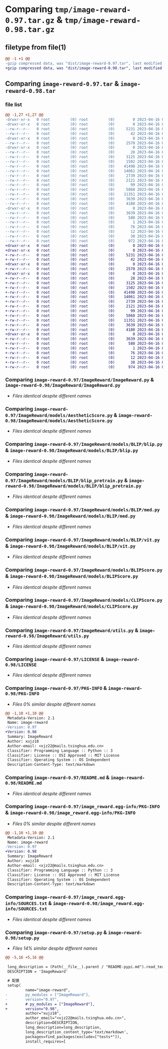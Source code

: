 # Comparing `tmp/image-reward-0.97.tar.gz` & `tmp/image-reward-0.98.tar.gz`

## filetype from file(1)

```diff
@@ -1 +1 @@
-gzip compressed data, was "dist/image-reward-0.97.tar", last modified: Sun Apr 16 07:30:20 2023, max compression
+gzip compressed data, was "dist/image-reward-0.98.tar", last modified: Sun Apr 16 07:33:08 2023, max compression
```

## Comparing `image-reward-0.97.tar` & `image-reward-0.98.tar`

### file list

```diff
@@ -1,27 +1,27 @@
-drwxr-xr-x   0 root         (0) root         (0)        0 2023-04-16 07:30:20.000000 image-reward-0.97/
-drwxr-xr-x   0 root         (0) root         (0)        0 2023-04-16 07:30:20.000000 image-reward-0.97/ImageReward/
--rw-r--r--   0 root         (0) root         (0)     5231 2023-04-16 05:25:28.000000 image-reward-0.97/ImageReward/ImageReward.py
--rw-r--r--   0 root         (0) root         (0)       42 2023-04-16 05:51:49.000000 image-reward-0.97/ImageReward/__init__.py
-drwxr-xr-x   0 root         (0) root         (0)        0 2023-04-16 07:30:20.000000 image-reward-0.97/ImageReward/models/
--rw-r--r--   0 root         (0) root         (0)     2570 2023-04-16 05:25:28.000000 image-reward-0.97/ImageReward/models/AestheticScore.py
-drwxr-xr-x   0 root         (0) root         (0)        0 2023-04-16 07:30:20.000000 image-reward-0.97/ImageReward/models/BLIP/
--rw-r--r--   0 root         (0) root         (0)       28 2023-04-16 05:53:10.000000 image-reward-0.97/ImageReward/models/BLIP/__init__.py
--rw-r--r--   0 root         (0) root         (0)     3125 2023-04-16 05:25:28.000000 image-reward-0.97/ImageReward/models/BLIP/blip.py
--rw-r--r--   0 root         (0) root         (0)     1502 2023-04-16 05:25:28.000000 image-reward-0.97/ImageReward/models/BLIP/blip_pretrain.py
--rw-r--r--   0 root         (0) root         (0)    41498 2023-04-16 05:25:28.000000 image-reward-0.97/ImageReward/models/BLIP/med.py
--rw-r--r--   0 root         (0) root         (0)    14061 2023-04-16 05:25:28.000000 image-reward-0.97/ImageReward/models/BLIP/vit.py
--rw-r--r--   0 root         (0) root         (0)     2739 2023-04-16 05:25:28.000000 image-reward-0.97/ImageReward/models/BLIPScore.py
--rw-r--r--   0 root         (0) root         (0)     2121 2023-04-16 05:25:28.000000 image-reward-0.97/ImageReward/models/CLIPScore.py
--rw-r--r--   0 root         (0) root         (0)       99 2023-04-16 05:53:38.000000 image-reward-0.97/ImageReward/models/__init__.py
--rw-r--r--   0 root         (0) root         (0)     5868 2023-04-16 05:25:28.000000 image-reward-0.97/ImageReward/utils.py
--rw-r--r--   0 root         (0) root         (0)    11351 2023-04-16 05:25:28.000000 image-reward-0.97/LICENSE
--rw-r--r--   0 root         (0) root         (0)     3639 2023-04-16 07:30:20.000000 image-reward-0.97/PKG-INFO
--rw-r--r--   0 root         (0) root         (0)     4180 2023-04-16 05:25:28.000000 image-reward-0.97/README.md
-drwxr-xr-x   0 root         (0) root         (0)        0 2023-04-16 07:30:20.000000 image-reward-0.97/image_reward.egg-info/
--rw-r--r--   0 root         (0) root         (0)     3639 2023-04-16 07:30:20.000000 image-reward-0.97/image_reward.egg-info/PKG-INFO
--rw-r--r--   0 root         (0) root         (0)      580 2023-04-16 07:30:20.000000 image-reward-0.97/image_reward.egg-info/SOURCES.txt
--rw-r--r--   0 root         (0) root         (0)        1 2023-04-16 07:30:20.000000 image-reward-0.97/image_reward.egg-info/dependency_links.txt
--rw-r--r--   0 root         (0) root         (0)       76 2023-04-16 07:30:20.000000 image-reward-0.97/image_reward.egg-info/requires.txt
--rw-r--r--   0 root         (0) root         (0)       12 2023-04-16 07:30:20.000000 image-reward-0.97/image_reward.egg-info/top_level.txt
--rw-r--r--   0 root         (0) root         (0)       38 2023-04-16 07:30:20.000000 image-reward-0.97/setup.cfg
--rw-r--r--   0 root         (0) root         (0)      972 2023-04-16 07:29:44.000000 image-reward-0.97/setup.py
+drwxr-xr-x   0 root         (0) root         (0)        0 2023-04-16 07:33:08.000000 image-reward-0.98/
+drwxr-xr-x   0 root         (0) root         (0)        0 2023-04-16 07:33:08.000000 image-reward-0.98/ImageReward/
+-rw-r--r--   0 root         (0) root         (0)     5231 2023-04-16 05:25:28.000000 image-reward-0.98/ImageReward/ImageReward.py
+-rw-r--r--   0 root         (0) root         (0)       42 2023-04-16 05:51:49.000000 image-reward-0.98/ImageReward/__init__.py
+drwxr-xr-x   0 root         (0) root         (0)        0 2023-04-16 07:33:08.000000 image-reward-0.98/ImageReward/models/
+-rw-r--r--   0 root         (0) root         (0)     2570 2023-04-16 05:25:28.000000 image-reward-0.98/ImageReward/models/AestheticScore.py
+drwxr-xr-x   0 root         (0) root         (0)        0 2023-04-16 07:33:08.000000 image-reward-0.98/ImageReward/models/BLIP/
+-rw-r--r--   0 root         (0) root         (0)       28 2023-04-16 05:53:10.000000 image-reward-0.98/ImageReward/models/BLIP/__init__.py
+-rw-r--r--   0 root         (0) root         (0)     3125 2023-04-16 05:25:28.000000 image-reward-0.98/ImageReward/models/BLIP/blip.py
+-rw-r--r--   0 root         (0) root         (0)     1502 2023-04-16 05:25:28.000000 image-reward-0.98/ImageReward/models/BLIP/blip_pretrain.py
+-rw-r--r--   0 root         (0) root         (0)    41498 2023-04-16 05:25:28.000000 image-reward-0.98/ImageReward/models/BLIP/med.py
+-rw-r--r--   0 root         (0) root         (0)    14061 2023-04-16 05:25:28.000000 image-reward-0.98/ImageReward/models/BLIP/vit.py
+-rw-r--r--   0 root         (0) root         (0)     2739 2023-04-16 05:25:28.000000 image-reward-0.98/ImageReward/models/BLIPScore.py
+-rw-r--r--   0 root         (0) root         (0)     2121 2023-04-16 05:25:28.000000 image-reward-0.98/ImageReward/models/CLIPScore.py
+-rw-r--r--   0 root         (0) root         (0)       99 2023-04-16 05:53:38.000000 image-reward-0.98/ImageReward/models/__init__.py
+-rw-r--r--   0 root         (0) root         (0)     5868 2023-04-16 05:25:28.000000 image-reward-0.98/ImageReward/utils.py
+-rw-r--r--   0 root         (0) root         (0)    11351 2023-04-16 05:25:28.000000 image-reward-0.98/LICENSE
+-rw-r--r--   0 root         (0) root         (0)     3639 2023-04-16 07:33:08.000000 image-reward-0.98/PKG-INFO
+-rw-r--r--   0 root         (0) root         (0)     4180 2023-04-16 05:25:28.000000 image-reward-0.98/README.md
+drwxr-xr-x   0 root         (0) root         (0)        0 2023-04-16 07:33:08.000000 image-reward-0.98/image_reward.egg-info/
+-rw-r--r--   0 root         (0) root         (0)     3639 2023-04-16 07:33:08.000000 image-reward-0.98/image_reward.egg-info/PKG-INFO
+-rw-r--r--   0 root         (0) root         (0)      580 2023-04-16 07:33:08.000000 image-reward-0.98/image_reward.egg-info/SOURCES.txt
+-rw-r--r--   0 root         (0) root         (0)        1 2023-04-16 07:33:08.000000 image-reward-0.98/image_reward.egg-info/dependency_links.txt
+-rw-r--r--   0 root         (0) root         (0)       76 2023-04-16 07:33:08.000000 image-reward-0.98/image_reward.egg-info/requires.txt
+-rw-r--r--   0 root         (0) root         (0)       12 2023-04-16 07:33:08.000000 image-reward-0.98/image_reward.egg-info/top_level.txt
+-rw-r--r--   0 root         (0) root         (0)       38 2023-04-16 07:33:08.000000 image-reward-0.98/setup.cfg
+-rw-r--r--   0 root         (0) root         (0)      974 2023-04-16 07:32:48.000000 image-reward-0.98/setup.py
```

### Comparing `image-reward-0.97/ImageReward/ImageReward.py` & `image-reward-0.98/ImageReward/ImageReward.py`

 * *Files identical despite different names*

### Comparing `image-reward-0.97/ImageReward/models/AestheticScore.py` & `image-reward-0.98/ImageReward/models/AestheticScore.py`

 * *Files identical despite different names*

### Comparing `image-reward-0.97/ImageReward/models/BLIP/blip.py` & `image-reward-0.98/ImageReward/models/BLIP/blip.py`

 * *Files identical despite different names*

### Comparing `image-reward-0.97/ImageReward/models/BLIP/blip_pretrain.py` & `image-reward-0.98/ImageReward/models/BLIP/blip_pretrain.py`

 * *Files identical despite different names*

### Comparing `image-reward-0.97/ImageReward/models/BLIP/med.py` & `image-reward-0.98/ImageReward/models/BLIP/med.py`

 * *Files identical despite different names*

### Comparing `image-reward-0.97/ImageReward/models/BLIP/vit.py` & `image-reward-0.98/ImageReward/models/BLIP/vit.py`

 * *Files identical despite different names*

### Comparing `image-reward-0.97/ImageReward/models/BLIPScore.py` & `image-reward-0.98/ImageReward/models/BLIPScore.py`

 * *Files identical despite different names*

### Comparing `image-reward-0.97/ImageReward/models/CLIPScore.py` & `image-reward-0.98/ImageReward/models/CLIPScore.py`

 * *Files identical despite different names*

### Comparing `image-reward-0.97/ImageReward/utils.py` & `image-reward-0.98/ImageReward/utils.py`

 * *Files identical despite different names*

### Comparing `image-reward-0.97/LICENSE` & `image-reward-0.98/LICENSE`

 * *Files identical despite different names*

### Comparing `image-reward-0.97/PKG-INFO` & `image-reward-0.98/PKG-INFO`

 * *Files 0% similar despite different names*

```diff
@@ -1,10 +1,10 @@
 Metadata-Version: 2.1
 Name: image-reward
-Version: 0.97
+Version: 0.98
 Summary: ImageReward
 Author: xujz18
 Author-email: <xjz22@mails.tsinghua.edu.cn>
 Classifier: Programming Language :: Python :: 3
 Classifier: License :: OSI Approved :: MIT License
 Classifier: Operating System :: OS Independent
 Description-Content-Type: text/markdown
```

### Comparing `image-reward-0.97/README.md` & `image-reward-0.98/README.md`

 * *Files identical despite different names*

### Comparing `image-reward-0.97/image_reward.egg-info/PKG-INFO` & `image-reward-0.98/image_reward.egg-info/PKG-INFO`

 * *Files 0% similar despite different names*

```diff
@@ -1,10 +1,10 @@
 Metadata-Version: 2.1
 Name: image-reward
-Version: 0.97
+Version: 0.98
 Summary: ImageReward
 Author: xujz18
 Author-email: <xjz22@mails.tsinghua.edu.cn>
 Classifier: Programming Language :: Python :: 3
 Classifier: License :: OSI Approved :: MIT License
 Classifier: Operating System :: OS Independent
 Description-Content-Type: text/markdown
```

### Comparing `image-reward-0.97/image_reward.egg-info/SOURCES.txt` & `image-reward-0.98/image_reward.egg-info/SOURCES.txt`

 * *Files identical despite different names*

### Comparing `image-reward-0.97/setup.py` & `image-reward-0.98/setup.py`

 * *Files 14% similar despite different names*

```diff
@@ -5,16 +5,16 @@
 
 long_description = (Path(__file__).parent / "README-pypi.md").read_text()
 DESCRIPTION = 'ImageReward'
 
 # 配置
 setup(
         name="image-reward", 
-        py_modules = ["ImageReward"],
-        version="0.97",
+        # py_modules = ["ImageReward"],
+        version="0.98",
         author="xujz18",
         author_email="<xjz22@mails.tsinghua.edu.cn>",
         description=DESCRIPTION,
         long_description=long_description,
         long_description_content_type='text/markdown',
         packages=find_packages(exclude=["tests*"]),
         install_requires=[
```

